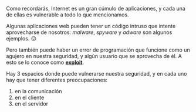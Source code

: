 Como recordarás, Internet es un gran cúmulo de aplicaciones, y cada una de ellas es vulnerable a todo lo que mencionamos.

Algunas aplicaciones web pueden tener un código intruso que intente aprovecharse de nosotros: _malware_, _spyware_ y _adware_ son algunos ejemplos. :confounded:

Pero también puede haber un error de programación que funcione como un agujero en nuestra seguridad, y algún usuario que se aprovecha de él. A esto se lo conoce como [**exploit**](https://es.wikipedia.org/wiki/Exploit).

Hay 3 espacios donde puede vulnerarse nuestra seguridad, y en cada uno hay que tener diferentes preocupaciones:

1. en la comunicación
2. en el cliente
3. en el servidor
